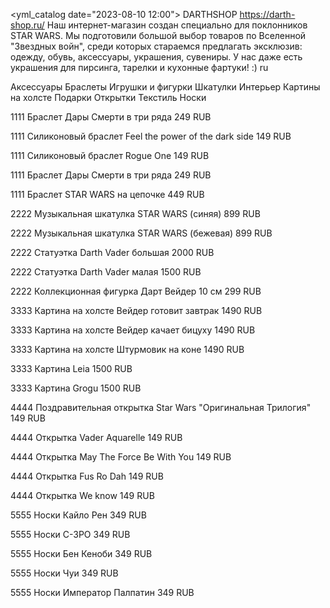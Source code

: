 <?xml version="1.0" encoding="UTF-8"?>
<yml_catalog date="2023-08-10 12:00">
<shop>
<name>DARTHSHOP</name>
<url>https://darth-shop.ru/</url>
<description>Наш интернет-магазин создан специально для поклонников STAR WARS. Мы подготовили большой выбор товаров по Вселенной "Звездных войн", среди которых стараемся предлагать эксклюзив: одежду, обувь, аксессуары, украшения, сувениры. У нас даже есть украшения для пирсинга, тарелки и кухонные фартуки! :)</description>
<language>ru</language>


<categories> Аксессуары
<category  id="1111" picture="https://darth-shop.ru/pictures/category/small/4916.png">Браслеты</category>
</categories> 
<categories> Игрушки и фигурки
<category id="2222"  picture="https://darth-shop.ru/pictures/category/small/5245.png">Шкатулки</category>
</categories> 
<categories> Интерьер
<category id="3333"   picture="https://darth-shop.ru/pictures/category/small/4898.png">Картины на холсте</category>
</categories> 
<categories> Подарки
<category id="4444"   picture="https://darth-shop.ru/pictures/category/small/5138.png">Открытки</category>
</categories> 
<categories> Текстиль
<category id="5555"  picture="https://darth-shop.ru/pictures/category/small/6085.png">Носки</category>
</categories> 

<offers>
<offer
id="1" 
available="true" 
sizeGridImage="https://darth-shop.ru/pictures/product/big/4599_big.jpg">
    <categoryId>1111</categoryId>
    <name>Браслет Дары Смерти в три ряда</name>
    <price>249 RUB</price>
</offer>

<offer
id="2" available="true"
sizeGridImage="https://darth-shop.ru/pictures/product/big/5237_big.png">
    <categoryId>1111</categoryId>
    <name>Силиконовый браслет Feel the power of the dark side </name>
    <price>149 RUB</price>
</offer> 

<offer id="3"
available="true" 
sizeGridImage="https://darth-shop.ru/pictures/product/big/5238_big.png">
    <categoryId>1111</categoryId>
    <name>Силиконовый браслет Rogue One</name>
    <price>149 RUB</price>
</offer> 

<offer id="4"
available="true"
sizeGridImage="https://darth-shop.ru/pictures/product/big/4601_big.jpg">
    <categoryId>1111</categoryId>
    <name>Браслет Дары Смерти в три ряда</name>
    <price>249 RUB</price>
</offer> 

<offer
id="5"
available="true"
sizeGridImage="https://darth-shop.ru/pictures/product/big/4597_big.jpg">
    <categoryId>1111</categoryId>
    <name>Браслет STAR WARS на цепочке</name>
    <price>449 RUB</price>
</offer> 

<offer
id="11" 
available="true" 
sizeGridImage="https://darth-shop.ru/pictures/product/big/9952_big.jpg">
    <categoryId>2222</categoryId>
    <name>Музыкальная шкатулка STAR WARS (синяя)</name>
    <price>899 RUB</price>
</offer>

<offer
id="22" available="true"
sizeGridImage="https://darth-shop.ru/pictures/product/big/9954_big.jpg">
    <categoryId>2222</categoryId>
    <name>Музыкальная шкатулка STAR WARS (бежевая)
 </name>
    <price>899 RUB</price>
</offer> 

<offer id="33"
available="true" 
sizeGridImage="https://darth-shop.ru/pictures/product/big/10025_big.jpg">
    <categoryId>2222</categoryId>
    <name>Статуэтка Darth Vader большая</name>
    <price>2000 RUB</price>
</offer> 

<offer id="44"
available="true"
sizeGridImage="https://darth-shop.ru/pictures/product/big/10035_big.jpg">
    <categoryId>2222</categoryId>
    <name>Статуэтка Darth Vader малая</name>
    <price>1500 RUB</price>
</offer> 

<offer
id="55"
available="true"
sizeGridImage="https://darth-shop.ru/pictures/product/big/4389_big.jpg">
    <categoryId>2222</categoryId>
    <name>Коллекционная фигурка Дарт Вейдер 10 см</name>
    <price>299 RUB</price>
</offer> 

<offer
id="111" 
available="true" 
sizeGridImage="https://darth-shop.ru/pictures/product/big/10039_big.jpg">
    <categoryId>3333</categoryId>
    <name>Картина на холсте Вейдер готовит завтрак
</name>
    <price>1490 RUB</price>
</offer>

<offer
id="222"
available="true"
sizeGridImage="https://darth-shop.ru/pictures/product/big/10042_big.jpg">
    <categoryId>3333</categoryId>
    <name>Картина на холсте Вейдер качает бицуху
 </name>
    <price>1490 RUB</price>
</offer> 

<offer id="333"
available="true" 
sizeGridImage="https://darth-shop.ru/pictures/product/big/10044_big.jpg">
    <categoryId>3333</categoryId>
    <name>Картина на холсте Штурмовик на коне
</name>
    <price>1490 RUB</price>
</offer> 

<offer id="444"
available="true"
sizeGridImage="https://darth-shop.ru/pictures/product/big/6504_big.jpg">
    <categoryId>3333</categoryId>
    <name>Картина Leia</name>
    <price>1500 RUB</price>
</offer> 

<offer
id="555"
available="true"
sizeGridImage="https://darth-shop.ru/pictures/product/big/6506_big.jpg">
    <categoryId>3333</categoryId>
    <name>Картина Grogu</name>
    <price>1500 RUB</price>
</offer> 

<offer
id="1111" 
available="true" 
sizeGridImage="https://darth-shop.ru/pictures/product/big/9540_big.jpg">
    <categoryId>4444</categoryId>
    <name>Поздравительная открытка Star Wars "Оригинальная Трилогия"
</name>
    <price>149 RUB</price>
</offer>

<offer
id="2222"
available="true"
sizeGridImage="https://darth-shop.ru/pictures/product/big/9549_big.png">
    <categoryId>4444</categoryId>
    <name>Открытка Vader Aquarelle
 </name>
    <price>149 RUB</price>
</offer> 

<offer id="3333"
available="true" 
sizeGridImage="https://darth-shop.ru/pictures/product/big/9550_big.png">
    <categoryId>4444</categoryId>
    <name>Открытка May The Force Be With You
</name>
    <price>149 RUB</price>
</offer> 

<offer id="4444"
available="true"
sizeGridImage="https://darth-shop.ru/pictures/product/big/5652_big.png">
    <categoryId>4444</categoryId>
    <name>Открытка Fus Ro Dah</name>
    <price>149 RUB</price>
</offer> 

<offer
id="5555"
available="true"
sizeGridImage="https://darth-shop.ru/pictures/product/big/9555_big.png">
    <categoryId>4444</categoryId>
    <name>Открытка We know</name>
    <price>149 RUB</price>
</offer> 

<offer
id="11111" 
available="true" 
sizeGridImage="https://darth-shop.ru/pictures/product/big/6456_big.jpg">
    <categoryId>5555</categoryId>
    <name>Носки Кайло Рен</name>
    <price>349 RUB</price>
</offer>

<offer
id="22222"
available="true"
sizeGridImage="https://darth-shop.ru/pictures/product/big/4955_big.jpg">
    <categoryId>5555</categoryId>
    <name>Носки C-3PO
 </name>
    <price>349 RUB</price>
</offer> 

<offer id="33333"
available="true" 
sizeGridImage="https://darth-shop.ru/pictures/product/big/5134_big.jpg">
    <categoryId>5555</categoryId>
    <name>Носки Бен Кеноби
</name>
    <price>349 RUB</price>
</offer> 

<offer id="44444"
available="true"
sizeGridImage="https://darth-shop.ru/pictures/product/big/5136_big.jpg">
    <categoryId>5555</categoryId>
    <name>Носки Чуи</name>
    <price>349 RUB</price>
</offer> 

<offer
id="55555"
available="true"
sizeGridImage="https://darth-shop.ru/pictures/product/big/6411_big.jpg">
    <categoryId>5555</categoryId>
    <name>Носки Император Палпатин</name>
    <price>349 RUB</price>
</offer> 
</offers>

</shop>
</yml_catalog>

